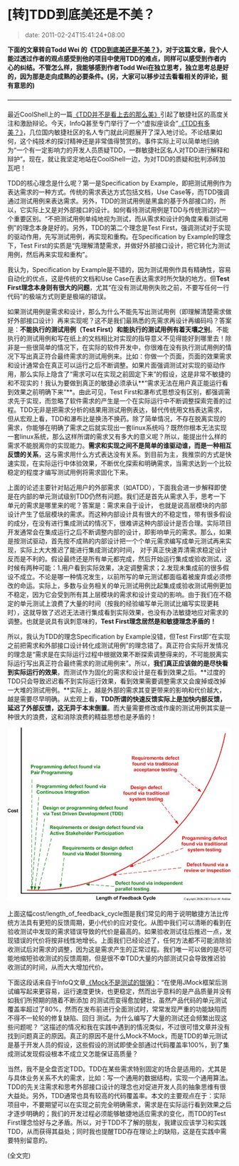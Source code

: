 # [转]TDD到底美还是不美？
>date: 2011-02-24T15:41:24+08:00




 


**下面的文章转自Todd Wei 的《[TDD到底美还是不美？](http://www.cnblogs.com/weidagang2046/archive/2011/02/23/1963277.html)》，对于这篇文章，我个人能过透过作者的观点感受到他的项目中使用TDD的难点，同样可以感受到作者内心的纠结。不管怎么样，我能够感到作者Todd Wei在独立思考，独立思考总是好的，因为那是走向成熟的必要条件。(另，大家可以移步过去看看相关的评论，挺有意思的)**


————————————————————————————————————


最近CoolShell上的一篇[《TDD并不是看上去的那么美》](/2011/TDD%E5%B9%B6%E4%B8%8D%E6%98%AF%E7%9C%8B%E4%B8%8A%E5%8E%BB%E7%9A%84%E9%82%A3%E4%B9%88%E7%BE%8E.md "TDD并不是看上去的那么美")引起了敏捷社区的高度关注和激励辩论。今天，InfoQ甚至专门举行了一个“虚拟座谈会”[《TDD有多美？》](http://www.infoq.com/cn/articles/virtual-panel-tdd "《TDD有多美》")，几位国内敏捷社区的名人专门就此问题展开了深入地讨论。不论结果如何，这个纯技术的探讨精神还是非常值得赞赏的。事件实际上可以简单地归纳为“一个有一定影响力的开发人员质疑TDD，一群敏捷社区名人对TDD进行解释和辩护”。现在，就让我坚定地站在CoolShell一边，为对TDD的质疑和批判添砖加瓦吧！



TDD的核心理念是什么呢？第一是Specification by Example，即把测试用例作为表达需求的一种方式。传统的需求表达方式包括文档，Use Case等，而TDD强调通过测试用例来表达需求。另外，TDD的测试用例是黑盒的基于外部接口的，所以，它实际上又是对外部接口的设计。如何看待测试用例是TDD与传统测试的一个重要区别。“不把测试用例单纯地视为测试，而从需求和设计的角度来看测试用例”的理念本身是好的。另外，TDD的第二个理念是Test First，强调测试对于实现的驱动作用，先写测试用例，再实现和重构。在Specification by Example的理念下，Test First的实质是“先理解清楚需求，并做好外部接口设计，把它转化为测试用例，然后再来实现和重构”。 


我认为，Specification by Example是不错的，因为测试用例作具有精确性，容易自动化的优点，这是传统的文档和Use Case在表达需求时所欠缺的地方。但**Test First理念本身则有很大的问题**，尤其“在没有测试用例失败之前，不要写任何一行代码”的极端方式则更是极端的错误。  




如果测试用例是需求和设计，那么为什么不能先写出测试用例（即理解清楚需求做好外部接口设计）再来实现呢？这不是我们最熟悉的先需求再设计再编码吗？答案是：**不能执行的测试用例（Test First）和能执行的测试用例有着天壤之别**。不能执行的测试用例和写在纸上的文档相比对实现的指导意义不见得能好到哪里去！除非是一些很简单的情况下，在实际的软件开发中，你很难在没有执行测试用例的情况下写出真正符合最终需求的测试用例来。比如：你做一个页面，页面的效果需求和设计通常会在真正可以运行之后不断调整。如果片面强调测试对实现的驱动作用，那么实际上隐含了“需求可以在实现之前固定下来”的假设，这是非常不敏捷的和不现实的！我认为要做到真正的敏捷必须承认**“需求无法在用户真正能运行看到效果之前明确下来“**。由此可见，Test First和瀑布式思想没有区别，都强调需求先于实现，而忽略了软件需求的产生是一个在实际运行中不断调整探索完善的过程。TDD无非是把需求分析的结果用测试用例表达，替代传统用文档表达需求，但从宏观上看，TDD和瀑布比是换汤不换药。除了简单情况，不存在脱离实现的需求，你能够在明确了需求之后就实现出一套linux系统吗？既然你根本无法实现一套linux系统，那么这样所谓的需求又有多大的意义呢？所以，能提出什么样的需求不能脱离你的实现能力。**需求和实现之间不是简单的谁驱动谁，而是一种相互反馈的关系**，这与需求用什么方式表达没有关系。到目前为主，我推崇的方式是快速实现，在实际运行中体验效果，不断优化探索和明确需求，当需求达到一个比较稳定的程度才编写测试用例将需求固化下来。



上面的论述主要针对贴近用户的外部需求（如ATDD），下面我会进一步解释即使是在内部的单元测试级别TDD仍然有问题。我们还是首先从需求入手，思考一下单元的需求是哪里来的呢？答案是：需求来自于设计， 也就是说高层模块的内部设计产生了低层模块的需求。而这种内部设计具有很大的不稳定性，带有很多假设的成分，在没有进行集成测试的情况下，很难讲这种内部设计是否合理。实际项目开发通常会在集成运行之后不断调整内部的设计，即影响单元的需求。那么，如果是按测试驱动，首先按不成熟的内部设计把一个个单元需求编写成单元测试再来实现，实际上大大推迟了能进行集成测试的时间， 对于真正快速弄清需求稳定设计反而是不利的。假设最终还是所有单元都完成，然后开始运行集成或验收测试，这时候有两种可能：1.用户看到实际效果，决定调整需求；2.发现未集成前的很多假设不成立。不论是哪一种情况发生，以前所写的单元测试都面临着被废弃或必须修改的命运。实际上，多数与业务相关的单元测试用例比起集成或验收测试用例更加不稳定，因为它会受到所有其上层模块的需求和设计变动的影响。由于我们在不稳定的单元测试上浪费了大量的时间（按我的经验编写单元测试比编写实现更耗时），这就导致了迟迟无法进行集成看到实际效果，也没有办法敏捷地应对需求的调整。也就是说具有讽刺意味的，**Test First理念居然是和敏捷理念矛盾的！**


所以，我认为TDD的理念Specification by Example没错，但Test First即“在实现之前把需求和外部接口设计转化成测试用例”的理念错了。真正符合实际开发情况的理念是“需求是在实际运行过程中根据效果不断探索调整得来的，不可能脱离实际运行写出真正符合最终需求的测试用例来”。所以，**我们真正应该做的是尽快看到实际运行的效果**，而测试作为固化的需求和设计是在看到效果之后。**过度的TDD只会导致迟迟看不到实际运行效果，看到效果需要调整需求又会废掉或改掉一大堆的测试用例。**实际上，越是外部的需求其变更带来的影响和代价越大，越是需要尽早明确。从宏观上看，**TDD所谓的快速反馈实际上是加快内部反馈，延迟了外部反馈，这无异于本末倒置**。而大量需要修改或作废的测试用例其实是一种很大的浪费，这和消除浪费的精益思想也是矛盾的！



 


![](/assets/images/images.cnblogs.com/cnblogs_com/weidagang2046/feedback_cycle.jpg)


上面这幅cost/length\_of\_feedback\_cycle图是我们常见的用于说明敏捷方法比传统方法具有更短的反馈周期，更小代价的应对变化。从图中我们可以清晰的看到在验收测试中发现的需求错误导致的代价是最高的。如果验收测试往后推迟一点，发现错误的代价将按非线性地增长。上面我们已经论述了，任何方法都不可能消除验收测试后对需求的调整，因为这是需求产生的正常过程。我们唯一可以做的是尽可能地缩短验收测试的反馈周期，但是很不幸TDD大量的内部测试只会导致推迟验收测试的时间，从而大大增加代价。  





下面这段话来自于InfoQ文章[《Mock不是测试的银弹》](http://www.infoq.com/cn/articles/thoughtworks-practice-partvi "《Mock不是测试的银弹》")：“在使用JMock框架后测试编写起来更容易，运行速度更快，也更稳定，然而出乎意料的是产品质量并没有如我们所预期的随着不断添加 的测试而变得愈加健壮，虽然产品代码的单元测试覆盖率超过了80%，然而在发布前进行全面测试时，常常发现严重的功能缺陷而不得不一轮轮的修复缺陷、回归 测试。为什么编写了大量的测试还会频繁出现这些问题呢？ ”这描述的情况和我在实践中遇到的情况类似，不过很可惜文章并没有找到问题真正的原因。真正的原因不是什么Mock不Mock，而是TDD的单元测试是基于开发人员的假设，这些假设的测试即使全部通过代码覆盖率100%，到了集成测试发现假设根本不成立又怎能保证高质量？

当然，我不是全盘否定TDD。TDD在某些需求特别固定的场合是适用的，尤其是与具体业务关系不大的需求，比如：写一个通用的数据结构，实现一个通用算法。TDD的先关注需求和思考外部接口设计的理念也对促进开发人员的抽象思维有很大益处。另外，TDD通常也具有较高的代码覆盖率。本文的主要观点在于：实际项目中，不要期望可以在实现之前完全明确需求，需求是在实际运行看到效果之后才逐步明确的；我们的开发过程必须能够敏捷地适应需求的变化，而TDD的Test First理念恰好与之矛盾。所以，对于TDD不了解的朋友，我建议应该学习和实践TDD，从而获得其益处；同时我也提醒TDD存在理论上的缺陷，这是在实践中需要特别留意的。


(全文完)


